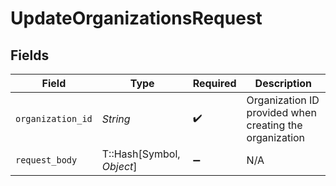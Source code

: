 # UpdateOrganizationsRequest


## Fields

| Field                                                   | Type                                                    | Required                                                | Description                                             |
| ------------------------------------------------------- | ------------------------------------------------------- | ------------------------------------------------------- | ------------------------------------------------------- |
| `organization_id`                                       | *String*                                                | :heavy_check_mark:                                      | Organization ID provided when creating the organization |
| `request_body`                                          | T::Hash[Symbol, *Object*]                               | :heavy_minus_sign:                                      | N/A                                                     |